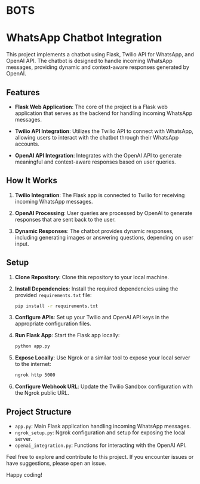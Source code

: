 # BOTS
# WhatsApp Chatbot Integration

This project implements a chatbot using Flask, Twilio API for WhatsApp, and OpenAI API. The chatbot is designed to handle incoming WhatsApp messages, providing dynamic and context-aware responses generated by OpenAI.

## Features

- **Flask Web Application**: The core of the project is a Flask web application that serves as the backend for handling incoming WhatsApp messages.

- **Twilio API Integration**: Utilizes the Twilio API to connect with WhatsApp, allowing users to interact with the chatbot through their WhatsApp accounts.

- **OpenAI API Integration**: Integrates with the OpenAI API to generate meaningful and context-aware responses based on user queries.

## How It Works

1. **Twilio Integration**: The Flask app is connected to Twilio for receiving incoming WhatsApp messages.

2. **OpenAI Processing**: User queries are processed by OpenAI to generate responses that are sent back to the user.

3. **Dynamic Responses**: The chatbot provides dynamic responses, including generating images or answering questions, depending on user input.

## Setup

1. **Clone Repository**: Clone this repository to your local machine.

2. **Install Dependencies**: Install the required dependencies using the provided `requirements.txt` file:

    ```bash
    pip install -r requirements.txt
    ```

3. **Configure APIs**: Set up your Twilio and OpenAI API keys in the appropriate configuration files.

4. **Run Flask App**: Start the Flask app locally:

    ```bash
    python app.py
    ```

5. **Expose Locally**: Use Ngrok or a similar tool to expose your local server to the internet:

    ```bash
    ngrok http 5000
    ```

6. **Configure Webhook URL**: Update the Twilio Sandbox configuration with the Ngrok public URL.

## Project Structure

- `app.py`: Main Flask application handling incoming WhatsApp messages.
- `ngrok_setup.py`: Ngrok configuration and setup for exposing the local server.
- `openai_integration.py`: Functions for interacting with the OpenAI API.

Feel free to explore and contribute to this project. If you encounter issues or have suggestions, please open an issue.

Happy coding!

